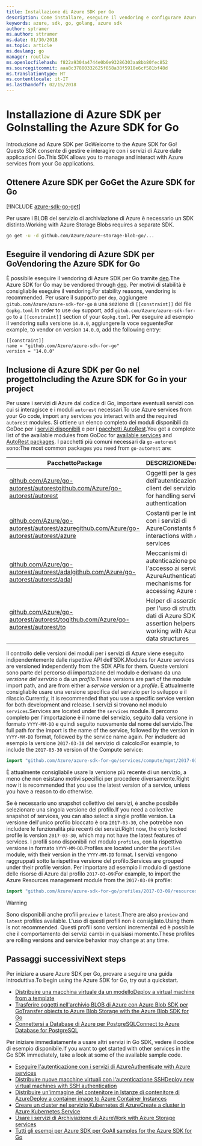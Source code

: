 ```yaml
---
title: Installazione di Azure SDK per Go
description: Come installare, eseguire il vendoring e configurare Azure SDK per Go.
keywords: azure, sdk, go, golang, azure sdk
author: sptramer
ms.author: sttramer
ms.date: 01/30/2018
ms.topic: article
ms.devlang: go
manager: routlaw
ms.openlocfilehash: f822a9304a4744e0b0e93286303aa8bb80fec852
ms.sourcegitcommit: aaa8c37880332625f858a38f5918e6cf581bf48d
ms.translationtype: HT
ms.contentlocale: it-IT
ms.lasthandoff: 02/15/2018
---
```

# <a name="installing-the-azure-sdk-for-go"></a><span data-ttu-id="7f8c9-104">Installazione di Azure SDK per Go</span><span class="sxs-lookup"><span data-stu-id="7f8c9-104">Installing the Azure SDK for Go</span></span>

<span data-ttu-id="7f8c9-105">Introduzione ad Azure SDK per Go</span><span class="sxs-lookup"><span data-stu-id="7f8c9-105">Welcome to the Azure SDK for Go!</span></span> <span data-ttu-id="7f8c9-106">Questo SDK consente di gestire e interagire con i servizi di Azure dalle applicazioni Go.</span><span class="sxs-lookup"><span data-stu-id="7f8c9-106">This SDK allows you to manage and interact with Azure services from your Go applications.</span></span>

## <a name="get-the-azure-sdk-for-go"></a><span data-ttu-id="7f8c9-107">Ottenere Azure SDK per Go</span><span class="sxs-lookup"><span data-stu-id="7f8c9-107">Get the Azure SDK for Go</span></span>

[!INCLUDE [azure-sdk-go-get](includes/azure-sdk-go-get.md)]

<span data-ttu-id="7f8c9-108">Per usare i BLOB del servizio di archiviazione di Azure è necessario un SDK distinto.</span><span class="sxs-lookup"><span data-stu-id="7f8c9-108">Working with Azure Storage Blobs requires a separate SDK.</span></span>

```bash
go get -u -d github.com/Azure/azure-storage-blob-go/...
```

## <a name="vendoring-the-azure-sdk-for-go"></a><span data-ttu-id="7f8c9-109">Eseguire il vendoring di Azure SDK per Go</span><span class="sxs-lookup"><span data-stu-id="7f8c9-109">Vendoring the Azure SDK for Go</span></span>

<span data-ttu-id="7f8c9-110">È possibile eseguire il vendoring di Azure SDK per Go tramite [dep](https://github.com/golang/dep).</span><span class="sxs-lookup"><span data-stu-id="7f8c9-110">The Azure SDK for Go may be vendored through [dep](https://github.com/golang/dep).</span></span> <span data-ttu-id="7f8c9-111">Per motivi di stabilità è consigliabile eseguire il vendoring.</span><span class="sxs-lookup"><span data-stu-id="7f8c9-111">For stability reasons, vendoring is recommended.</span></span> <span data-ttu-id="7f8c9-112">Per usare il supporto per `dep`, aggiungere `gitub.com/Azure/azure-sdk-for-go` a una sezione di `[[constraint]]` del file `Gopkg.toml`.</span><span class="sxs-lookup"><span data-stu-id="7f8c9-112">In order to use `dep` support, add `gitub.com/Azure/azure-sdk-for-go` to a `[[constraint]]` section of your `Gopkg.toml`.</span></span> <span data-ttu-id="7f8c9-113">Per eseguire ad esempio il vendoring sulla versione `14.0.0`, aggiungere la voce seguente:</span><span class="sxs-lookup"><span data-stu-id="7f8c9-113">For example, to vendor on version `14.0.0`, add the following entry:</span></span>

```
[[constraint]]
name = "github.com/Azure/azure-sdk-for-go"
version = "14.0.0"
```

## <a name="including-the-azure-sdk-for-go-in-your-project"></a><span data-ttu-id="7f8c9-114">Inclusione di Azure SDK per Go nel progetto</span><span class="sxs-lookup"><span data-stu-id="7f8c9-114">Including the Azure SDK for Go in your project</span></span>

<span data-ttu-id="7f8c9-115">Per usare i servizi di Azure dal codice di Go, importare eventuali servizi con cui si interagisce e i moduli `autorest` necessari.</span><span class="sxs-lookup"><span data-stu-id="7f8c9-115">To use Azure services from your Go code, import any services you interact with and the required `autorest` modules.</span></span>
<span data-ttu-id="7f8c9-116">Si ottiene un elenco completo dei moduli disponibili da GoDoc per i [servizi disponibili](https://godoc.org/github.com/Azure/azure-sdk-for-go) e per i [pacchetti AutoRest](https://godoc.org/github.com/Azure/go-autorest).</span><span class="sxs-lookup"><span data-stu-id="7f8c9-116">You get a complete list of the available modules from GoDoc for [available services](https://godoc.org/github.com/Azure/azure-sdk-for-go) and [AutoRest packages](https://godoc.org/github.com/Azure/go-autorest).</span></span> <span data-ttu-id="7f8c9-117">I pacchetti più comuni necessari da `go-autorest` sono:</span><span class="sxs-lookup"><span data-stu-id="7f8c9-117">The most common packages you need from `go-autorest` are:</span></span>

| <span data-ttu-id="7f8c9-118">Pacchetto</span><span class="sxs-lookup"><span data-stu-id="7f8c9-118">Package</span></span> | <span data-ttu-id="7f8c9-119">DESCRIZIONE</span><span class="sxs-lookup"><span data-stu-id="7f8c9-119">Description</span></span> |
|---------|-------------|
| <span data-ttu-id="7f8c9-120">[github.com/Azure/go-autorest/autorest][autorest]</span><span class="sxs-lookup"><span data-stu-id="7f8c9-120">[github.com/Azure/go-autorest/autorest][autorest]</span></span> | <span data-ttu-id="7f8c9-121">Oggetti per la gestione dell'autenticazione del client del servizio</span><span class="sxs-lookup"><span data-stu-id="7f8c9-121">Objects for handling service client authentication</span></span> |
| <span data-ttu-id="7f8c9-122">[github.com/Azure/go-autorest/autorest/azure][autorest/azure]</span><span class="sxs-lookup"><span data-stu-id="7f8c9-122">[github.com/Azure/go-autorest/autorest/azure][autorest/azure]</span></span> | <span data-ttu-id="7f8c9-123">Costanti per le interazioni con i servizi di Azure</span><span class="sxs-lookup"><span data-stu-id="7f8c9-123">Constants for interactions with Azure services</span></span> |
| <span data-ttu-id="7f8c9-124">[github.com/Azure/go-autorest/autorest/adal][autorest/adal]</span><span class="sxs-lookup"><span data-stu-id="7f8c9-124">[github.com/Azure/go-autorest/autorest/adal][autorest/adal]</span></span> | <span data-ttu-id="7f8c9-125">Meccanismi di autenticazione per l'accesso ai servizi di Azure</span><span class="sxs-lookup"><span data-stu-id="7f8c9-125">Authentication mechanisms for accessing Azure services</span></span> |
| <span data-ttu-id="7f8c9-126">[github.com/Azure/go-autorest/autorest/to][autorest/to]</span><span class="sxs-lookup"><span data-stu-id="7f8c9-126">[github.com/Azure/go-autorest/autorest/to][autorest/to]</span></span> | <span data-ttu-id="7f8c9-127">Helper di asserzione tipi per l'uso di strutture dei dati di Azure SDK</span><span class="sxs-lookup"><span data-stu-id="7f8c9-127">Type assertion helpers for working with Azure SDK data structures</span></span> |

[autorest]: https://godoc.org/github.com/Azure/go-autorest/autorest
[autorest/azure]: https://godoc.org/github.com/Azure/go-autorest/autorest/azure
[autorest/adal]: https://godoc.org/github.com/Azure/go-autorest/autorest/adal
[autorest/to]: https://godoc.org/github.com/Azure/go-autorest/autorest/to

<span data-ttu-id="7f8c9-128">Il controllo delle versioni dei moduli per i servizi di Azure viene eseguito indipendentemente dalle rispettive API dell'SDK.</span><span class="sxs-lookup"><span data-stu-id="7f8c9-128">Modules for Azure services are versioned independently from the SDK APIs for them.</span></span> <span data-ttu-id="7f8c9-129">Queste versioni sono parte del percorso di importazione del modulo e derivano da una _versione del servizio_ o da un _profilo_.</span><span class="sxs-lookup"><span data-stu-id="7f8c9-129">These versions are part of the module import path, and are from either a _service version_ or a _profile_.</span></span> <span data-ttu-id="7f8c9-130">È attualmente consigliabile usare una versione specifica del servizio per lo sviluppo e il rilascio.</span><span class="sxs-lookup"><span data-stu-id="7f8c9-130">Currently, it is recommended that you use a specific service version for both development and release.</span></span> <span data-ttu-id="7f8c9-131">I servizi si trovano nel modulo `services`.</span><span class="sxs-lookup"><span data-stu-id="7f8c9-131">Services are located under the `services` module.</span></span> <span data-ttu-id="7f8c9-132">Il percorso completo per l'importazione è il nome del servizio, seguito dalla versione in formato `YYYY-MM-DD` e quindi seguito nuovamente dal nome del servizio.</span><span class="sxs-lookup"><span data-stu-id="7f8c9-132">The full path for the import is the name of the service, followed by the version in `YYYY-MM-DD` format, followed by the service name again.</span></span> <span data-ttu-id="7f8c9-133">Per includere ad esempio la versione `2017-03-30` del servizio di calcolo:</span><span class="sxs-lookup"><span data-stu-id="7f8c9-133">For example, to include the `2017-03-30` version of the Compute service:</span></span>

```go
import "github.com/Azure/azure-sdk-for-go/services/compute/mgmt/2017-03-30/compute"
```

<span data-ttu-id="7f8c9-134">È attualmente consigliabile usare la versione più recente di un servizio, a meno che non esistano motivi specifici per procedere diversamente.</span><span class="sxs-lookup"><span data-stu-id="7f8c9-134">Right now it is recommended that you use the latest version of a service, unless you have a reason to do otherwise.</span></span>

<span data-ttu-id="7f8c9-135">Se è necessario uno snapshot collettivo dei servizi, è anche possibile selezionare una singola versione del profilo.</span><span class="sxs-lookup"><span data-stu-id="7f8c9-135">If you need a collective snapshot of services, you can also select a single profile version.</span></span> <span data-ttu-id="7f8c9-136">La versione dell'unico profilo bloccato è ora `2017-03-30`, che potrebbe non includere le funzionalità più recenti dei servizi.</span><span class="sxs-lookup"><span data-stu-id="7f8c9-136">Right now, the only locked profile is version `2017-03-30`, which may not have the latest features of services.</span></span> <span data-ttu-id="7f8c9-137">I profili sono disponibili nel modulo `profiles`, con la rispettiva versione in formato `YYYY-MM-DD`.</span><span class="sxs-lookup"><span data-stu-id="7f8c9-137">Profiles are located under the `profiles` module, with their version in the `YYYY-MM-DD` format.</span></span> <span data-ttu-id="7f8c9-138">I servizi vengono raggruppati sotto la rispettiva versione del profilo.</span><span class="sxs-lookup"><span data-stu-id="7f8c9-138">Services are grouped under their profile version.</span></span> <span data-ttu-id="7f8c9-139">Per importare ad esempio il modulo di gestione delle risorse di Azure dal profilo `2017-03-09`:</span><span class="sxs-lookup"><span data-stu-id="7f8c9-139">For example, to import the Azure Resources management module from the `2017-03-09` profile:</span></span>

```go
import "github.com/Azure/azure-sdk-for-go/profiles/2017-03-09/resources/mgmt/resources"
```

> [!WARNING]
> <span data-ttu-id="7f8c9-140">Sono disponibili anche profili `preview` e `latest`.</span><span class="sxs-lookup"><span data-stu-id="7f8c9-140">There are also `preview` and `latest` profiles available.</span></span> <span data-ttu-id="7f8c9-141">L'uso di questi profili non è consigliato.</span><span class="sxs-lookup"><span data-stu-id="7f8c9-141">Using them is not recommended.</span></span> <span data-ttu-id="7f8c9-142">Questi profili sono versioni incrementali ed è possibile che il comportamento dei servizi cambi in qualsiasi momento.</span><span class="sxs-lookup"><span data-stu-id="7f8c9-142">These profiles are rolling versions and service behavior may change at any time.</span></span>

## <a name="next-steps"></a><span data-ttu-id="7f8c9-143">Passaggi successivi</span><span class="sxs-lookup"><span data-stu-id="7f8c9-143">Next steps</span></span>

<span data-ttu-id="7f8c9-144">Per iniziare a usare Azure SDK per Go, provare a seguire una guida introduttiva.</span><span class="sxs-lookup"><span data-stu-id="7f8c9-144">To begin using the Azure SDK for Go, try out a quickstart.</span></span>

* [<span data-ttu-id="7f8c9-145">Distribuire una macchina virtuale da un modello</span><span class="sxs-lookup"><span data-stu-id="7f8c9-145">Deploy a virtual machine from a template</span></span>](azure-sdk-go-qs-vm.md)
* [<span data-ttu-id="7f8c9-146">Trasferire oggetti nell'archivio BLOB di Azure con Azure Blob SDK per Go</span><span class="sxs-lookup"><span data-stu-id="7f8c9-146">Transfer objects to Azure Blob Storage with the Azure Blob SDK for Go</span></span>](/azure/storage/blobs/storage-quickstart-blobs-go?toc=%2fgo%2fazure%2ftoc.json)
* [<span data-ttu-id="7f8c9-147">Connettersi a Database di Azure per PostgreSQL</span><span class="sxs-lookup"><span data-stu-id="7f8c9-147">Connect to Azure Database for PostgreSQL</span></span>](/azure/postgresql/connect-go?toc=%2fgo%2fazure%2ftoc.json)

<span data-ttu-id="7f8c9-148">Per iniziare immediatamente a usare altri servizi in Go SDK, vedere il codice di esempio disponibile.</span><span class="sxs-lookup"><span data-stu-id="7f8c9-148">If you want to get started with other services in the Go SDK immediately, take a look at some of the available sample code.</span></span>

* [<span data-ttu-id="7f8c9-149">Eseguire l'autenticazione con i servizi di Azure</span><span class="sxs-lookup"><span data-stu-id="7f8c9-149">Authenticate with Azure services</span></span>](https://github.com/Azure-Samples/azure-sdk-for-go-samples/tree/master/iam)
* [<span data-ttu-id="7f8c9-150">Distribuire nuove macchine virtuali con l'autenticazione SSH</span><span class="sxs-lookup"><span data-stu-id="7f8c9-150">Deploy new virtual machines with SSH authentication</span></span>](https://github.com/Azure-Samples/azure-sdk-for-go-samples/tree/master/compute)
* [<span data-ttu-id="7f8c9-151">Distribuire un'immagine del contenitore in Istanze di contenitore di Azure</span><span class="sxs-lookup"><span data-stu-id="7f8c9-151">Deploy a container image to Azure Container Instances</span></span>](https://github.com/Azure-Samples/azure-sdk-for-go-samples/tree/master/containerinstance)
* [<span data-ttu-id="7f8c9-152">Creare un cluster nel servizio Kubernetes di Azure</span><span class="sxs-lookup"><span data-stu-id="7f8c9-152">Create a cluster in Azure Kubernetes Service</span></span>](https://github.com/Azure-Samples/azure-sdk-for-go-samples/tree/master/containerservice)
* [<span data-ttu-id="7f8c9-153">Usare i servizi di Archiviazione di Azure</span><span class="sxs-lookup"><span data-stu-id="7f8c9-153">Work with Azure Storage services</span></span>](https://github.com/Azure-Samples/azure-sdk-for-go-samples/tree/master/storage)
* [<span data-ttu-id="7f8c9-154">Tutti gli esempi per Azure SDK per Go</span><span class="sxs-lookup"><span data-stu-id="7f8c9-154">All samples for the Azure SDK for Go</span></span>](https://github.com/azure-samples/azure-sdk-for-go-samples)
